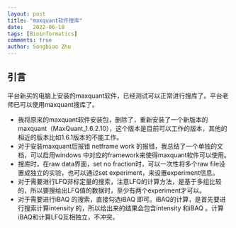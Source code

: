 ```yaml
---
layout: post
title: "maxquant软件搜库"
date:   2022-06-18
tags: [Bioinformatics]
comments: true
author: Songbiao Zhu
---
```


## 引言

平台新买的电脑上安装的maxquant软件，已经测试可以正常进行搜库了。平台老师已可以使用maxquant搜库了。

* 我将原来的maxquant软件安装包，删除了，重新安装了一个新版本的maxquant（MaxQuant_1.6.2.10），这个版本是目前可以工作的版本，其他的相近的版本比如1.6.1版本的不能工作。
* 对于安装maxquant后报错 netframe work 的报错，我总结了一个单独的文档，可以启用windows 中对应的framework来使得maxquant软件可以使用。
* 搜库时，在raw data界面，set no fraction时，可以一次性将多个raw file设置成独立的实验，也可以通过set experiment，来设置experiment信息。
* 对于需要进行LFQ非标定量的搜索，注意LFQ的计算方法，是基于多组比较的，所以要搜给出LFQ值的数据时，至少有两个experiment才可以。
* 对于需要进行iBAQ 的搜索，直接勾选iBAQ 即可。iBAQ的计算，是首先要进行搜索计算intensity 的，所以给出来的结果会包含intensity 和iBAQ 。计算iBAQ和计算LFQ互相独立，不冲突。
